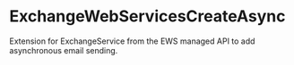 ExchangeWebServicesCreateAsync
==============================

Extension for ExchangeService from the EWS managed API to add asynchronous email sending.
